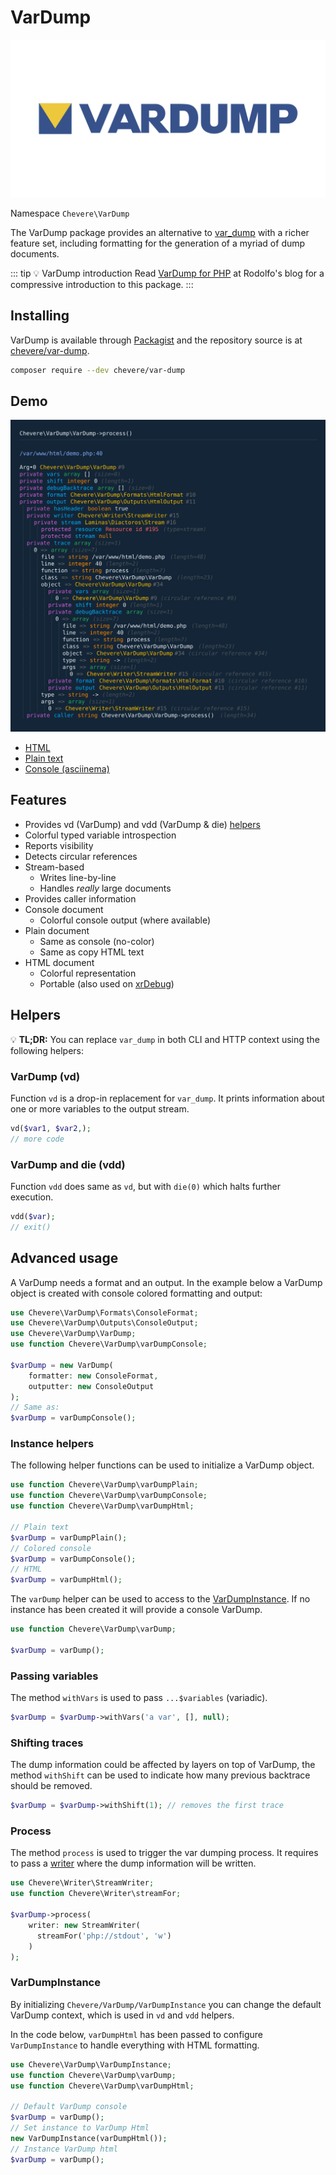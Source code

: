 # VarDump

![VarDump](../src/packages/var-dump/var-dump-logo.svg)

Namespace `Chevere\VarDump`

The VarDump package provides an alternative to [var_dump](https://www.php.net/var-dump) with a richer feature set, including formatting for the generation of a myriad of dump documents.

::: tip 💡 VarDump introduction
 Read [VarDump for PHP](https://rodolfoberrios.com/2022/05/24/var-dump/) at Rodolfo's blog for a compressive introduction to this package.
:::

## Installing

VarDump is available through [Packagist](https://packagist.org/packages/chevere/var-dump) and the repository source is at [chevere/var-dump](https://github.com/chevere/var-dump).

```sh
composer require --dev chevere/var-dump
```

## Demo

![HTML demo](../src/packages/var-dump/demo.svg)

* [HTML](https://chevere.github.io/var-dump/demo/output/html.html)
* [Plain text](https://chevere.github.io/var-dump/demo/output/plain.txt)
* [Console (asciinema)](https://asciinema.org/a/496889)

## Features

* Provides vd (VarDump) and vdd (VarDump & die) [helpers](#helpers)
* Colorful typed variable introspection
* Reports visibility
* Detects circular references
* Stream-based
  * Writes line-by-line
  * Handles _really_ large documents
* Provides caller information
* Console document
  * Colorful console output (where available)
* Plain document
  * Same as console (no-color)
  * Same as copy HTML text
* HTML document
  * Colorful representation
  * Portable (also used on [xrDebug](xr.md))

## Helpers

💡 **TL;DR:** You can replace `var_dump` in both CLI and HTTP context using the following helpers:

### VarDump (vd)

Function `vd` is a drop-in replacement for `var_dump`. It prints information about one or more variables to the output stream.

```php
vd($var1, $var2,);
// more code
```

### VarDump and die (vdd)

Function `vdd` does same as `vd`, but with `die(0)` which halts further execution.

```php
vdd($var);
// exit()
```

## Advanced usage

A VarDump needs a format and an output. In the example below a VarDump object is created with console colored formatting and output:

```php
use Chevere\VarDump\Formats\ConsoleFormat;
use Chevere\VarDump\Outputs\ConsoleOutput;
use Chevere\VarDump\VarDump;
use function Chevere\VarDump\varDumpConsole;

$varDump = new VarDump(
    formatter: new ConsoleFormat,
    outputter: new ConsoleOutput
);
// Same as:
$varDump = varDumpConsole();
```

### Instance helpers

The following helper functions can be used to initialize a VarDump object.

```php
use function Chevere\VarDump\varDumpPlain;
use function Chevere\VarDump\varDumpConsole;
use function Chevere\VarDump\varDumpHtml;

// Plain text
$varDump = varDumpPlain();
// Colored console
$varDump = varDumpConsole();
// HTML
$varDump = varDumpHtml();
```

The `varDump` helper can be used to access to the [VarDumpInstance](#vardumpinstance). If no instance has been created it will provide a console VarDump.

```php
use function Chevere\VarDump\varDump;

$varDump = varDump();
```

### Passing variables

The method `withVars` is used to pass `...$variables` (variadic).

```php
$varDump = $varDump->withVars('a var', [], null);
```

### Shifting traces

The dump information could be affected by layers on top of VarDump, the method `withShift` can be used to indicate how many previous backtrace should be removed.

```php
$varDump = $varDump->withShift(1); // removes the first trace
```

### Process

The method `process` is used to trigger the var dumping process. It requires to pass a [writer](../library/writer.md) where the dump information will be written.

```php
use Chevere\Writer\StreamWriter;
use function Chevere\Writer\streamFor;

$varDump->process(
    writer: new StreamWriter(
      streamFor('php://stdout', 'w')
    )
);
```

### VarDumpInstance

By initializing `Chevere/VarDump/VarDumpInstance` you can change the default VarDump context, which is used in `vd` and `vdd` helpers.

In the code below, `varDumpHtml` has been passed to configure `VarDumpInstance` to handle everything with HTML formatting.

```php
use Chevere\VarDump\VarDumpInstance;
use function Chevere\VarDump\varDump;
use function Chevere\VarDump\varDumpHtml;

// Default VarDump console
$varDump = varDump();
// Set instance to VarDump Html
new VarDumpInstance(varDumpHtml());
// Instance VarDump html
$varDump = varDump();
```
